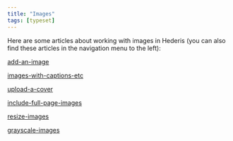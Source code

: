 ```yaml
---
title: "Images"
tags: [typeset]
---
```

 
<html><body><section data-type="chapter" class="hsecchapter" data-hederis-type="hsecchapter" id="intro-images" data-pi-attrs="id: intro-images; data-tags: typeset;" role="doc-chapter" data-tags="typeset" data-author-name=" " data-book-title=" " title="Images"><p class="hblkp" data-hederis-type="hblkp" id="pEKj8hrNY">Here are some articles about working with images in Hederis (you can also find these articles in the navigation menu to the left): </p><p class="hblkp" data-hederis-type="hblkp" id="pNZeIXMhH"><a href="{% link _docs/add-an-image.md %}" class="hspana" data-hederis-type="hspana" id="pEBckw0qp">add-an-image</a></p><p class="hblkp" data-hederis-type="hblkp" id="psHvavLir"><a href="{% link _docs/images-with-captions-etc.md %}" class="hspana" data-hederis-type="hspana" id="pxFlfiHrG">images-with-captions-etc</a></p><p class="hblkp" data-hederis-type="hblkp" id="pWHjBJlAQ"><a href="{% link _docs/upload-a-cover.md %}" class="hspana" data-hederis-type="hspana" id="psJo3WvaA">upload-a-cover</a></p><p class="hblkp" data-hederis-type="hblkp" id="pewAY1t7r"><a href="{% link _docs/include-full-page-images.md %}" class="hspana" data-hederis-type="hspana" id="ppseU7S9h">include-full-page-images</a></p><p class="hblkp" data-hederis-type="hblkp" id="pNRlWroiv"><a href="{% link _docs/resize-images.md %}" class="hspana" data-hederis-type="hspana" id="pt1WdjzLY">resize-images</a></p><p class="hblkp" data-hederis-type="hblkp" id="pqQlr6c97"><a href="{% link _docs/grayscale-images.md %}" class="hspana" data-hederis-type="hspana" id="px89brNLP">grayscale-images</a></p></section></body></html>
